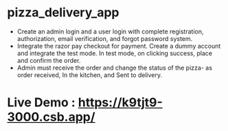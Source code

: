 # pizza_delivery_app

- Create an admin login and a user login with complete registration, authorization, email verification, and forgot password system. 
- Integrate the razor pay checkout for payment. Create a dummy account and integrate the test mode. In test mode, on clicking success, place and confirm the order. 
- Admin must receive the order and change the status of the pizza- as order received, In the kitchen, and Sent to delivery. 

# Live Demo : https://k9tjt9-3000.csb.app/